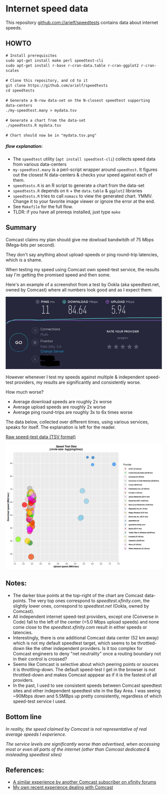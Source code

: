 # Internet speed data

This repository [github.com://arielf/speedtests](https://github.com/arielf/speedtests) contains data about internet speeds. 

## HOWTO

    # Install prerequisites
    sudo apt-get install make perl speedtest-cli
    sudo apt-get install r-base r-cran-data.table r-cran-ggplot2 r-cran-scales

    # Clone this repository, and cd to it
    git clone https://github.com/arielf/speedtests
    cd speedtests

    # Generate a N-row data-set on the N-closest speedtest supporting data-centers
    ./my-speedtest.many > mydata.tsv
    
    # Generate a chart from the data-set
    ./speedtests.R mydata.tsv

    # Chart should now be in "mydata.tsv.png"

##### flow explanation:

-  The `speedtest` utility (`apt install speedtest-cli`) collects speed data from various data-centers
- `my-speedtest.many` is a perl-script wrapper around `speedtest`. It figures out the closest N data-centers & checks your speed against each of them.
- `speedtests.R` is an R script to generate a chart from the data-set
- `speedtests.R` depends on `R` + the `data.table` & `ggplot2` libraries
- `speedtests.R` tries to call `nomacs` to view the generated chart. YMMV. Change it to your favorite image viewer or ignore the error at the end.
- See `Makefile` for the full flow.
- TLDR: if you have all prereqs installed, just type `make`


## Summary

Comcast claims my plan should give me dowload bandwitdh of 75 Mbps (Mega-bits per second).

They don't say anything about upload-speeds or ping round-trip latencies, which is a shame.

When testing my speed using Comcast own speed-test service, the results say I'm getting the promised speed and then some.

Here's an example of a screenshot from a test by Ookla (aka speedtest.net, owned by Comcast) where all numbers look good and as I expect them:

![Ookla speed test 2020-01-26](Ookla-2020-01-26.png) 

However whenever I test my speeds against multiple & independent speed-test providers, my results are significantly and consistently worse.

How much worse?

- Average download speeds are roughly 2x worse
- Average upload speeds are roughly 2x worse
- Average ping round-trips are roughly 3x to 6x times worse

The data below, collected over different times, using various services, speaks for itself. The explanation is left for the reader.

[Raw speed-test data (TSV format)](speedtests.tsv)

![Chart of speed-tests](speedtests.png)

## Notes:

- The darker blue points at the top-right of the chart are Comcast data-points. The very top ones correspond to _speedtest.xfinity.com_, the slightly lower ones, correspond to _speedtest.net_ (Ookla, owned by Comcast).
- All independent internet speed-test providers, except one (Converse in Code) fall to the left of the center (<5.0 Mbps upload speeds) and none come close to the _speedtest.xfinity.com_ result in either speeds or latencies.
- Interestingly, there is one additional Comcast data center (52 km away) which is not my default speedtest target, which seems to be throttled-down like the other independent providers. Is it too complex for Comcast engineers to deny "net neutrality" once a routing boundary not in their control is crossed?
- Seems like Comcast is selective about which peering points or sources it is throttling-down. The default speed-test I get in the browser is not throttled-down and makes Comcast apppear as if it is the fastest of all providers.
- In the past, I used to see consistent speeds between Comcast speedtest sites and other independent speedtest site in the Bay Area. I was seeing ~90Mbps down and 5.5MBps up pretty consistently, regardless of which speed-test service I used.

## Bottom line

_In reality, the speed claimed by Comcast is *not representative of real average speeds* I experience._

_The service levels are *significantly worse* than advertised, when accessing most or even all parts of the internet (other than Comcast dedicated & misleading speedtest sites)_

## References:

- [A similar experience by another Comcast subscriber on xfinity forums](https://forums.xfinity.com/t5/Your-Home-Network/Proof-Comcast-Throttling-Internet-Speeds/td-p/3056103)
- [My own recent experience dealing with Comcast](Comcast.md)

